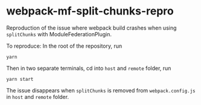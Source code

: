 # webpack-mf-split-chunks-repro

Reproduction of the issue where webpack build crashes when using `splitChunks` with ModuleFederationPlugin.

To reproduce:
In the root of the repository, run

```shell
yarn
```

Then in two separate terminals, cd into `host` and `remote` folder, run

```shell
yarn start
```

The issue disappears when `splitChunks` is removed from `webpack.config.js` in `host` and `remote` folder.
